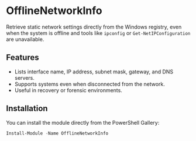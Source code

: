 # OfflineNetworkInfo

Retrieve static network settings directly from the Windows registry, even when the system is offline and tools like `ipconfig` or `Get-NetIPConfiguration` are unavailable.

## Features

- Lists interface name, IP address, subnet mask, gateway, and DNS servers.
- Supports systems even when disconnected from the network.
- Useful in recovery or forensic environments.

## Installation

You can install the module directly from the PowerShell Gallery:

```powershell
Install-Module -Name OfflineNetworkInfo
